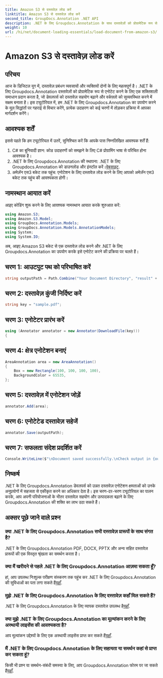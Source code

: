 ```yaml
---
title: Amazon S3 से दस्तावेज़ लोड करें
linktitle: Amazon S3 से दस्तावेज़ लोड करें
second_title: GroupDocs.Annotation .NET API
description: .NET के लिए Groupdocs.Annotation के साथ दस्तावेज़ों को प्रोग्रामेटिक रूप से एनोटेट करना सीखें। निर्बाध एकीकरण के लिए चरण-दर-चरण ट्यूटोरियल।
weight: 10
url: /hi/net/document-loading-essentials/load-document-from-amazon-s3/
---
```


# Amazon S3 से दस्तावेज़ लोड करें

## परिचय
आज के डिजिटल युग में, दस्तावेज़ प्रबंधन व्यवसायों और व्यक्तियों दोनों के लिए महत्वपूर्ण है। .NET के लिए Groupdocs.Annotation दस्तावेज़ों को प्रोग्रामेटिक रूप से एनोटेट करने के लिए एक शक्तिशाली समाधान प्रदान करता है, जो डेवलपर्स को दस्तावेज़ सहयोग बढ़ाने और वर्कफ़्लो को सुव्यवस्थित करने में सक्षम बनाता है। इस ट्यूटोरियल में, हम .NET के लिए Groupdocs.Annotation का उपयोग करने के मूल सिद्धांतों पर गहराई से विचार करेंगे, प्रत्येक उदाहरण को कई चरणों में तोड़कर प्रक्रिया में आपका मार्गदर्शन करेंगे।
## आवश्यक शर्तें
इससे पहले कि हम ट्यूटोरियल में उतरें, सुनिश्चित करें कि आपके पास निम्नलिखित आवश्यक शर्तें हैं:
1. C# का बुनियादी ज्ञान: कोड उदाहरणों को समझने के लिए C# प्रोग्रामिंग भाषा से परिचित होना आवश्यक है।
2.  .NET के लिए Groupdocs.Annotation की स्थापना: .NET के लिए Groupdocs.Annotation को डाउनलोड और इंस्टॉल करें।[वेबसाइट](https://releases.groupdocs.com/annotation/net/).
3. अमेज़ॅन एस3 बकेट तक पहुंच: एनोटेशन के लिए दस्तावेज़ लोड करने के लिए आपको अमेज़ॅन एस3 बकेट तक पहुंच की आवश्यकता होगी।

## नामस्थान आयात करें
आइए कोडिंग शुरू करने के लिए आवश्यक नामस्थान आयात करके शुरुआत करें:

```csharp
using Amazon.S3;
using Amazon.S3.Model;
using GroupDocs.Annotation.Models;
using GroupDocs.Annotation.Models.AnnotationModels;
using System;
using System.IO;
```


अब, आइए Amazon S3 बकेट से एक दस्तावेज़ लोड करने और .NET के लिए Groupdocs.Annotation का उपयोग करके इसे एनोटेट करने की प्रक्रिया पर चलते हैं।
## चरण 1: आउटपुट पथ को परिभाषित करें
```csharp
string outputPath = Path.Combine("Your Document Directory", "result" + Path.GetExtension("input.pdf"));
```
## चरण 2: दस्तावेज़ कुंजी निर्दिष्ट करें
```csharp
string key = "sample.pdf";
```
## चरण 3: एनोटेटर प्रारंभ करें
```csharp
using (Annotator annotator = new Annotator(DownloadFile(key)))
{
```
## चरण 4: क्षेत्र एनोटेशन बनाएं
```csharp
AreaAnnotation area = new AreaAnnotation()
{
    Box = new Rectangle(100, 100, 100, 100),
    BackgroundColor = 65535,
};
```
## चरण 5: दस्तावेज़ में एनोटेशन जोड़ें
```csharp
annotator.Add(area);
```
## चरण 6: एनोटेटेड दस्तावेज़ सहेजें
```csharp
annotator.Save(outputPath);
```
## चरण 7: सफलता संदेश प्रदर्शित करें
```csharp
Console.WriteLine($"\nDocument saved successfully.\nCheck output in {outputPath}.");
```

## निष्कर्ष
.NET के लिए Groupdocs.Annotation डेवलपर्स को उन्नत दस्तावेज़ एनोटेशन क्षमताओं को उनके अनुप्रयोगों में सहजता से एकीकृत करने का अधिकार देता है। इस चरण-दर-चरण ट्यूटोरियल का पालन करके, आप अपनी परियोजनाओं के भीतर दस्तावेज़ सहयोग और उत्पादकता बढ़ाने के लिए Groupdocs.Annotation की शक्ति का लाभ उठा सकते हैं।
## अक्सर पूछे जाने वाले प्रश्न
### क्या .NET के लिए Groupdocs.Annotation सभी दस्तावेज़ प्रारूपों के साथ संगत है?
.NET के लिए Groupdocs.Annotation PDF, DOCX, PPTX और अन्य सहित दस्तावेज़ प्रारूपों की एक विस्तृत श्रृंखला का समर्थन करता है।
### क्या मैं खरीदने से पहले .NET के लिए Groupdocs.Annotation आज़मा सकता हूँ?
 हां, आप उपलब्ध निःशुल्क परीक्षण संस्करण तक पहुंच कर .NET के लिए Groupdocs.Annotation की सुविधाओं का पता लगा सकते हैं[यहाँ](https://releases.groupdocs.com/).
### मुझे .NET के लिए Groupdocs.Annotation के लिए दस्तावेज़ कहाँ मिल सकते हैं?
.NET के लिए Groupdocs.Annotation के लिए व्यापक दस्तावेज़ उपलब्ध है[यहाँ](https://tutorials.groupdocs.com/annotation/net/).
### क्या मुझे .NET के लिए Groupdocs.Annotation का मूल्यांकन करने के लिए अस्थायी लाइसेंस की आवश्यकता है?
 आप मूल्यांकन उद्देश्यों के लिए एक अस्थायी लाइसेंस प्राप्त कर सकते हैं[यहाँ](https://purchase.groupdocs.com/temporary-license/).
### मैं .NET के लिए Groupdocs.Annotation के लिए सहायता या समर्थन कहां से प्राप्त कर सकता हूं?
 किसी भी प्रश्न या समर्थन-संबंधी समस्या के लिए, आप Groupdocs.Annotation फोरम पर जा सकते हैं[यहाँ](https://forum.groupdocs.com/c/annotation/10).